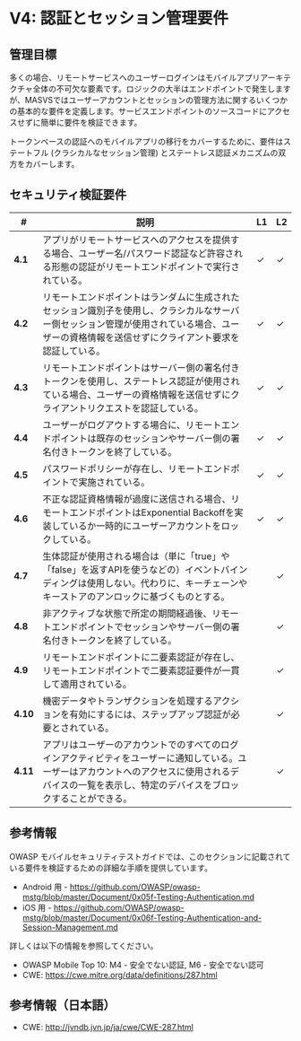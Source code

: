 # V4: 認証とセッション管理要件

## 管理目標

多くの場合、リモートサービスへのユーザーログインはモバイルアプリアーキテクチャ全体の不可欠な要素です。ロジックの大半はエンドポイントで発生しますが、MASVSではユーザーアカウントとセッションの管理方法に関するいくつかの基本的な要件を定義します。サービスエンドポイントのソースコードにアクセスせずに簡単に要件を検証できます。

トークンベースの認証へのモバイルアプリの移行をカバーするために、要件はステートフル (クラシカルなセッション管理) とステートレス認証メカニズムの双方をカバーします。

## セキュリティ検証要件

| # | 説明 | L1 | L2 |
| --- | --- | --- | --- |
| **4.1** | アプリがリモートサービスへのアクセスを提供する場合、ユーザー名/パスワード認証など許容される形態の認証がリモートエンドポイントで実行されている。 | ✓ | ✓ |
| **4.2** | リモートエンドポイントはランダムに生成されたセッション識別子を使用し、クラシカルなサーバー側セッション管理が使用されている場合、ユーザーの資格情報を送信せずにクライアント要求を認証している。 | ✓ | ✓ |
| **4.3** | リモートエンドポイントはサーバー側の署名付きトークンを使用し、ステートレス認証が使用されている場合、ユーザーの資格情報を送信せずにクライアントリクエストを認証している。  | ✓ | ✓ |
| **4.4** | ユーザーがログアウトする場合に、リモートエンドポイントは既存のセッションやサーバー側の署名付きトークンを終了している。 | ✓ | ✓ |
| **4.5** | パスワードポリシーが存在し、リモートエンドポイントで実施されている。 | ✓ | ✓ |
| **4.6** | 不正な認証資格情報が過度に送信される場合、リモートエンドポイントはExponential Backoffを実装しているか一時的にユーザーアカウントをロックしている。 | ✓ | ✓ |
| **4.7** | 生体認証が使用される場合は（単に「true」や「false」を返すAPIを使うなどの）イベントバインディングは使用しない。代わりに、キーチェーンやキーストアのアンロックに基づくものとする。 |   | ✓ |
| **4.8** | 非アクティブな状態で所定の期間経過後、リモートエンドポイントでセッションやサーバー側の署名付きトークンを終了している。 |   | ✓ |
| **4.9** | リモートエンドポイントに二要素認証が存在し、リモートエンドポイントで二要素認証要件が一貫して適用されている。 |   | ✓ |
| **4.10** | 機密データやトランザクションを処理するアクションを有効にするには、ステップアップ認証が必要とされている。 |   | ✓ |
| **4.11** | アプリはユーザーのアカウントでのすべてのログインアクティビティをユーザーに通知している。ユーザーはアカウントへのアクセスに使用されるデバイスの一覧を表示し、特定のデバイスをブロックすることができる。 |  | ✓ |

## 参考情報

OWASP モバイルセキュリティテストガイドでは、このセクションに記載されている要件を検証するための詳細な手順を提供しています。

- Android 用 - https://github.com/OWASP/owasp-mstg/blob/master/Document/0x05f-Testing-Authentication.md
- iOS 用 - https://github.com/OWASP/owasp-mstg/blob/master/Document/0x06f-Testing-Authentication-and-Session-Management.md

詳しくは以下の情報を参照してください。

- OWASP Mobile Top 10: M4 - 安全でない認証, M6 - 安全でない認可
- CWE:  https://cwe.mitre.org/data/definitions/287.html

## 参考情報（日本語）

- CWE:  http://jvndb.jvn.jp/ja/cwe/CWE-287.html
